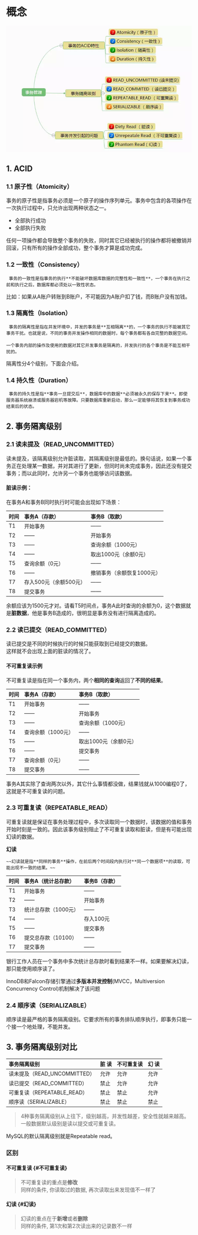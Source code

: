 # 概念



![](../../.gitbook/assets/image%20%28326%29.png)

## 1.  ACID

### **1.1 原子性（Atomicity）**

事务的原子性是指事务必须是一个原子的操作序列单元。事务中包含的各项操作在一次执行过程中，只允许出现两种状态之一。

* 全部执行成功
* 全部执行失败

任何一项操作都会导致整个事务的失败，同时其它已经被执行的操作都将被撤销并回滚，只有所有的操作全部成功，整个事务才算是成功完成。

### **1.2 一致性（Consistency）**

     事务的一致性是指事务的执行**不能破坏数据库数据的完整性和一致性**，一个事务在执行之前和执行之后，数据库都必须处以一致性状态。

比如：如果从A账户转账到B账户，不可能因为A账户扣了钱，而B账户没有加钱。

### **1.3 隔离性（Isolation）**

     事务的隔离性是指在并发环境中，并发的事务是**互相隔离**的，一个事务的执行不能被其它事务干扰。也就是说，不同的事务并发操作相同的数据时，每个事务都有各自完整的数据空间。

    一个事务内部的操作及使用的数据对其它并发事务是隔离的，并发执行的各个事务是不能互相干扰的。

隔离性分4个级别，下面会介绍。

### **1.4 持久性（Duration）**

     事务的持久性是指**事务一旦提交后**，数据库中的数据**必须被永久的保存下来**。即使服务器系统崩溃或服务器宕机等故障。只要数据库重新启动，那么一定能够将其恢复到事务成功结束后的状态。

## 2. 事务隔离级别

### **2.1 读未提及（READ\_UNCOMMITTED）**

读未提及，该隔离级别允许脏读取，其隔离级别是最低的。换句话说，如果一个事务正在处理某一数据，并对其进行了更新，但同时尚未完成事务，因此还没有提交事务；而以此同时，允许另一个事务也能够访问该数据。

#### **脏读示例：**

在事务A和事务B同时执行时可能会出现如下场景：

| 时间 | 事务A（存款） | 事务B（取款） |
| :--- | :--- | :--- |
| T1 | 开始事务 | —— |
| T2 | —— | 开始事务 |
| T3 | —— | 查询余额（1000元） |
| T4 | —— | 取出1000元（余额0元） |
| T5 | 查询余额（0元） | —— |
| T6 | —— | 撤销事务（余额恢复1000元） |
| T7 | 存入500元（余额500元） | —— |
| T8 | 提交事务 | —— |

余额应该为1500元才对。请看T5时间点，事务A此时查询的余额为0，这个数据就是**脏数据**，他是事务B造成的，很明显是事务没有进行隔离造成的。

### **2.2 读已提交（READ\_COMMITTED）**

读已提交是不同的时候执行的时候只能获取到已经提交的数据。  
 这样就不会出现上面的脏读的情况了。

#### **不可重复读示例**

 不可重复读是指在同一个事务内，两个**相同的查询**返回了**不同的结果**。 

| 时间 | 事务A（存款） | 事务B（取款） |
| :--- | :--- | :--- |
| T1 | 开始事务 | —— |
| T2 | —— | 开始事务 |
| T3 | —— | 查询余额（1000元） |
| T4 | 查询余额（1000元） | —— |
| T5 | —— | 取出1000元（余额0元） |
| T6 | —— | 提交事务 |
| T7 | 查询余额（0元） | —— |
| T8 | 提交事务 | —— |

事务A其实除了查询两次以外，其它什么事情都没做，结果钱就从1000编程0了，这就是不可重复读的问题。

### **2.3 可重复读（REPEATABLE\_READ）**

可重复读就是保证在事务处理过程中，多次读取同一个数据时，该数据的值和事务开始时刻是一致的。因此该事务级别阻止了不可重复读取和脏读，但是有可能出现幻读的数据。

**幻读**

    ~~幻读就是指**同样的事务**操作，在前后两个时间段内执行对**同一个数据项**的读取，可能出现不一致的结果。~~

| 时间 | 事务A（统计总存款） | 事务B（存款） |
| :--- | :--- | :--- |
| T1 | 开始事务 | —— |
| T2 | —— | 开始事务 |
| T3 | 统计总存款（1000元） | —— |
| T4 | —— | 存入100元 |
| T5 | —— | 提交事务 |
| T6 | 提交总存款（10100） | —— |
| T7 | 提交事务 | —— |

银行工作人员在一个事务中多次统计总存款时看到结果不一样。如果要解决幻读，那只能使用顺序读了。

 InnoDB和Falcon存储引擎通过**多版本并发控制**\(MVCC，Multiversion Concurrency Control\)机制解决了该问题

### **2.4 顺序读（SERIALIZABLE）**

顺序读是最严格的事务隔离级别。它要求所有的事务排队顺序执行，即事务只能一个接一个地处理，不能并发。

## 3. 事务隔离级别对比

| 事务隔离级别 | 脏 读 | 不可重复读 | 幻 读 |
| :--- | :--- | :--- | :--- |
| 读未提及（READ\_UNCOMMITTED） | 允许 | 允许 | 允许 |
| 读已提交（READ\_COMMITTED） | 禁止 | 允许 | 允许 |
| 可重复读（REPEATABLE\_READ） | 禁止 | 禁止 | 允许 |
| 顺序读（SERIALIZABLE） | 禁止 | 禁止 | 禁止 |

> 4种事务隔离级别从上往下，级别越高，并发性越差，安全性就越来越高。  
>  一般数据默认级别是读以提交或可重复读。

  
 MySQL的默认隔离级别就是Repeatable read。

### 区别

#### 不可重复读 {#不可重复读}

> 不可重复读的重点是**修改**   
> 同样的条件, 你读取过的数据, 再次读取出来发现值不一样了

#### 幻读 {#幻读}

> 幻读的重点在于**新增**或者**删除**   
> 同样的条件, 第1次和第2次读出来的记录数不一样

